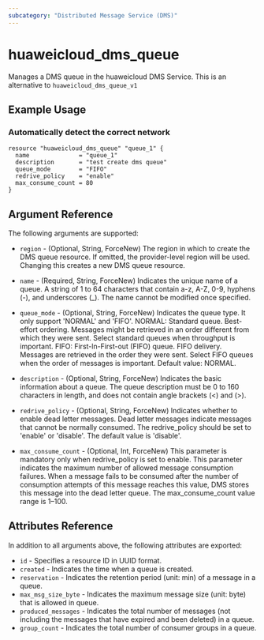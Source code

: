 ```yaml
---
subcategory: "Distributed Message Service (DMS)"
---
```


# huaweicloud_dms_queue

Manages a DMS queue in the huaweicloud DMS Service. This is an alternative to `huaweicloud_dms_queue_v1`

## Example Usage

### Automatically detect the correct network

```hcl
resource "huaweicloud_dms_queue" "queue_1" {
  name              = "queue_1"
  description       = "test create dms queue"
  queue_mode        = "FIFO"
  redrive_policy    = "enable"
  max_consume_count = 80
}
```

## Argument Reference

The following arguments are supported:

* `region` - (Optional, String, ForceNew) The region in which to create the DMS queue resource. If omitted, the
  provider-level region will be used. Changing this creates a new DMS queue resource.

* `name` - (Required, String, ForceNew) Indicates the unique name of a queue. A string of 1 to 64 characters that
  contain a-z, A-Z, 0-9, hyphens (-), and underscores (_). The name cannot be modified once specified.

* `queue_mode` - (Optional, String, ForceNew) Indicates the queue type. It only support 'NORMAL' and 'FIFO'. NORMAL:
  Standard queue. Best-effort ordering. Messages might be retrieved in an order different from which they were sent.
  Select standard queues when throughput is important. FIFO: First-ln-First-out (FIFO) queue. FIFO delivery. Messages
  are retrieved in the order they were sent. Select FIFO queues when the order of messages is important. Default value:
  NORMAL.

* `description` - (Optional, String, ForceNew) Indicates the basic information about a queue. The queue description must
  be 0 to 160 characters in length, and does not contain angle brackets (<) and (>).

* `redrive_policy` - (Optional, String, ForceNew) Indicates whether to enable dead letter messages. Dead letter messages
  indicate messages that cannot be normally consumed. The redrive_policy should be set to 'enable' or 'disable'. The
  default value is 'disable'.

* `max_consume_count` - (Optional, Int, ForceNew) This parameter is mandatory only when redrive_policy is set to enable.
  This parameter indicates the maximum number of allowed message consumption failures. When a message fails to be
  consumed after the number of consumption attempts of this message reaches this value, DMS stores this message into the
  dead letter queue. The max_consume_count value range is 1–100.

## Attributes Reference

In addition to all arguments above, the following attributes are exported:

* `id` - Specifies a resource ID in UUID format.
* `created` - Indicates the time when a queue is created.
* `reservation` - Indicates the retention period (unit: min) of a message in a queue.
* `max_msg_size_byte` - Indicates the maximum message size (unit: byte) that is allowed in queue.
* `produced_messages` - Indicates the total number of messages (not including the messages that have expired and been
  deleted) in a queue.
* `group_count` - Indicates the total number of consumer groups in a queue.
